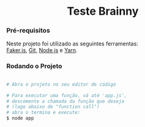 <h1 align="center">Teste Brainny</h1>

### Pré-requisitos

Neste projeto foi utilizado as seguintes ferramentas:<br />
[Faker.js](https://fakerjs.dev/), [Git](https://git-scm.com), [Node.js](https://nodejs.org/en/) e [Yarn](https://yarnpkg.com/).
### Rodando o Projeto

```bash

# Abra o projeto no seu editor de código

# Para executar uma função, vá até 'app.js',
# descomente a chamada da função que deseja
# (logo abaixo de "function call")
# abra o termina e execute:
$ node app

```

